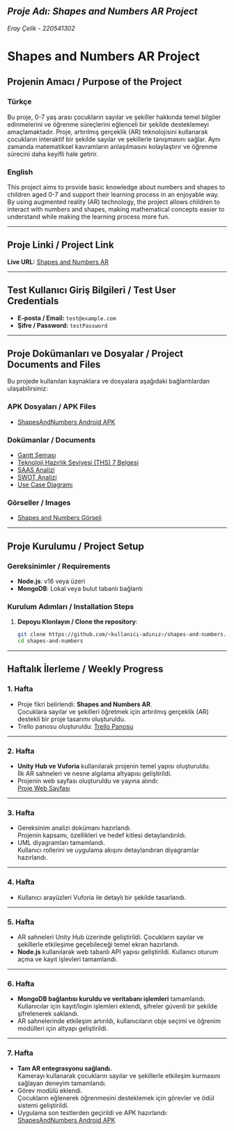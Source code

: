 ## *Proje Adı:* *Shapes and Numbers AR Project*
*Eray Çelik - 220541302*

# Shapes and Numbers AR Project

## Projenin Amacı / Purpose of the Project

### Türkçe
Bu proje, 0-7 yaş arası çocukların sayılar ve şekiller hakkında temel bilgiler edinmelerini ve öğrenme süreçlerini eğlenceli bir şekilde desteklemeyi amaçlamaktadır. Proje, artırılmış gerçeklik (AR) teknolojisini kullanarak çocukların interaktif bir şekilde sayılar ve şekillerle tanışmasını sağlar. Aynı zamanda matematiksel kavramların anlaşılmasını kolaylaştırır ve öğrenme sürecini daha keyifli hale getirir.

### English
This project aims to provide basic knowledge about numbers and shapes to children aged 0-7 and support their learning process in an enjoyable way. By using augmented reality (AR) technology, the project allows children to interact with numbers and shapes, making mathematical concepts easier to understand while making the learning process more fun.

---

## Proje Linki / Project Link
**Live URL:** [Shapes and Numbers AR](https://ymh-g-ncel-konular-vize.vercel.app/)

---

## Test Kullanıcı Giriş Bilgileri / Test User Credentials
- **E-posta / Email:** `test@example.com`
- **Şifre / Password:** `testPassword`

---

## Proje Dokümanları ve Dosyalar / Project Documents and Files

Bu projede kullanılan kaynaklara ve dosyalara aşağıdaki bağlantılardan ulaşabilirsiniz:

### APK Dosyaları / APK Files
- [ShapesAndNumbers Android APK](public/apk/ShapesAndNumbers.apk)

### Dokümanlar / Documents
- [Gantt Şeması](public/documents/gant.jpeg)
- [Teknoloji Hazırlık Seviyesi (THS) 7 Belgesi](public/documents/lessons_1_20241113210805.xlsx)
- [SAAS Analizi](public/documents/SAAS.pdf)
- [SWOT Analizi](public/documents/SWOT.pdf)
- [Use Case Diagramı](public/documents/uml.png)

### Görseller / Images
- [Shapes and Numbers Görseli](public/images/numbers.png)

---

## Proje Kurulumu / Project Setup

### Gereksinimler / Requirements
- **Node.js**: v16 veya üzeri
- **MongoDB**: Lokal veya bulut tabanlı bağlantı

### Kurulum Adımları / Installation Steps

1. **Depoyu Klonlayın / Clone the repository**:
   ```bash
   git clone https://github.com/<kullanıcı-adınız>/shapes-and-numbers.git
   cd shapes-and-numbers

---

## **Haftalık İlerleme / Weekly Progress**

### **1. Hafta**
- Proje fikri belirlendi: **Shapes and Numbers AR**.  
  Çocuklara sayılar ve şekilleri öğretmek için artırılmış gerçeklik (AR) destekli bir proje tasarımı oluşturuldu.
- Trello panosu oluşturuldu: [Trello Panosu](https://trello.com/b/hDzz9S3C/guncel-konular)

---

### **2. Hafta**
- **Unity Hub ve Vuforia** kullanılarak projenin temel yapısı oluşturuldu.  
  İlk AR sahneleri ve nesne algılama altyapısı geliştirildi.
- Projenin web sayfası oluşturuldu ve yayına alındı:  
  [Proje Web Sayfası](https://ymh-g-ncel-konular-vize.vercel.app/)

---

### **3. Hafta**
- Gereksinim analizi dokümanı hazırlandı.  
  Projenin kapsamı, özellikleri ve hedef kitlesi detaylandırıldı.
- UML diyagramları tamamlandı.  
  Kullanıcı rollerini ve uygulama akışını detaylandıran diyagramlar hazırlandı.

---

### **4. Hafta**
- Kullanıcı arayüzleri Vuforia ile detaylı bir şekilde tasarlandı.
---

### **5. Hafta**
- AR sahneleri Unity Hub üzerinde geliştirildi.  Çocukların sayılar ve şekillerle etkileşime geçebileceği temel ekran hazırlandı.
- **Node.js** kullanılarak web tabanlı API yapısı geliştirildi. Kullanıcı oturum açma ve kayıt işlevleri tamamlandı.

---

### **6. Hafta**
- **MongoDB bağlantısı kuruldu ve veritabanı işlemleri** tamamlandı.  
  Kullanıcılar için kayıt/login işlemleri eklendi, şifreler güvenli bir şekilde şifrelenerek saklandı.
- AR sahnelerinde etkileşim artırıldı, kullanıcıların obje seçimi ve öğrenim modülleri için altyapı geliştirildi.

---

### **7. Hafta**
- **Tam AR entegrasyonu sağlandı.**  
  Kamerayı kullanarak çocukların sayılar ve şekillerle etkileşim kurmasını sağlayan deneyim tamamlandı.
- Görev modülü eklendi.  
  Çocukların eğlenerek öğrenmesini desteklemek için görevler ve ödül sistemi geliştirildi.
- Uygulama son testlerden geçirildi ve APK hazırlandı:  
  [ShapesAndNumbers Android APK](public/apk/ShapesAndNumbers.apk)
